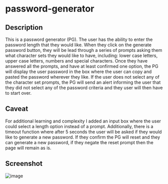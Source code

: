 # password-generator

## Description

This is a password generator (PG). The user has the ability to enter the password length that they would like. When they click on the generate password button, they will be lead through a series of prompts asking them what character sets they would like to have, including: lower case letters, upper case letters, numbers and special characters. Once they have answered all the prompts, and have at least confirmed one option, the PG will display the user password in the box where the user can copy and pasted the password wherever they like. If the user does not select any of the character set prompts, the PG will send an alert informing the user that they did not select any of the password criteria and they user will then have to start over.

## Caveat

For additional learning and complexity I added an input box where the user could select a length option instead of a prompt. Additionally, there is a timeout function where after 5 seconds the user will be asked if they would like to generate a new password. If they confirm the PG will reset and they can generate a new password, if they negate the reset prompt then the page will remain as is.

## Screenshot

![image](https://user-images.githubusercontent.com/65779581/141693079-942b3fbd-e3ea-4105-bdca-6b68e01f1211.png)
